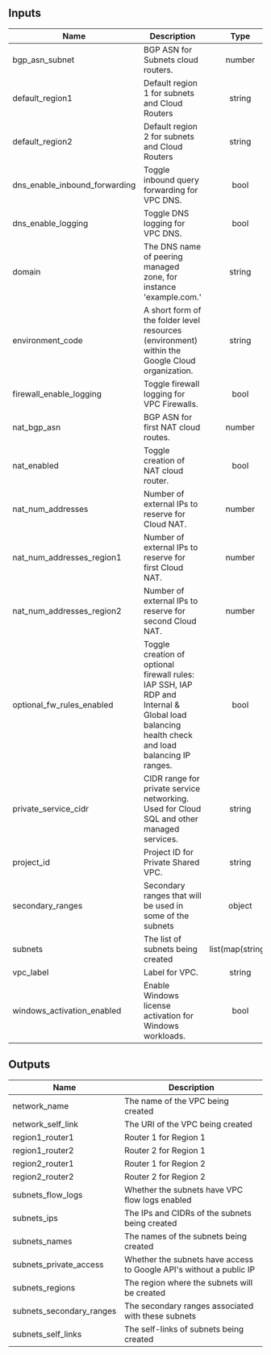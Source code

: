 <!-- BEGINNING OF PRE-COMMIT-TERRAFORM DOCS HOOK -->
## Inputs

| Name | Description | Type | Default | Required |
|------|-------------|:----:|:-----:|:-----:|
| bgp\_asn\_subnet | BGP ASN for Subnets cloud routers. | number | n/a | yes |
| default\_region1 | Default region 1 for subnets and Cloud Routers | string | n/a | yes |
| default\_region2 | Default region 2 for subnets and Cloud Routers | string | n/a | yes |
| dns\_enable\_inbound\_forwarding | Toggle inbound query forwarding for VPC DNS. | bool | `"true"` | no |
| dns\_enable\_logging | Toggle DNS logging for VPC DNS. | bool | `"true"` | no |
| domain | The DNS name of peering managed zone, for instance 'example.com.' | string | n/a | yes |
| environment\_code | A short form of the folder level resources (environment) within the Google Cloud organization. | string | n/a | yes |
| firewall\_enable\_logging | Toggle firewall logging for VPC Firewalls. | bool | `"true"` | no |
| nat\_bgp\_asn | BGP ASN for first NAT cloud routes. | number | `"0"` | no |
| nat\_enabled | Toggle creation of NAT cloud router. | bool | `"false"` | no |
| nat\_num\_addresses | Number of external IPs to reserve for Cloud NAT. | number | `"2"` | no |
| nat\_num\_addresses\_region1 | Number of external IPs to reserve for first Cloud NAT. | number | `"2"` | no |
| nat\_num\_addresses\_region2 | Number of external IPs to reserve for second Cloud NAT. | number | `"2"` | no |
| optional\_fw\_rules\_enabled | Toggle creation of optional firewall rules: IAP SSH, IAP RDP and Internal & Global load balancing health check and load balancing IP ranges. | bool | `"false"` | no |
| private\_service\_cidr | CIDR range for private service networking. Used for Cloud SQL and other managed services. | string | n/a | yes |
| project\_id | Project ID for Private Shared VPC. | string | n/a | yes |
| secondary\_ranges | Secondary ranges that will be used in some of the subnets | object | `<map>` | no |
| subnets | The list of subnets being created | list(map(string)) | `<list>` | no |
| vpc\_label | Label for VPC. | string | n/a | yes |
| windows\_activation\_enabled | Enable Windows license activation for Windows workloads. | bool | `"false"` | no |

## Outputs

| Name | Description |
|------|-------------|
| network\_name | The name of the VPC being created |
| network\_self\_link | The URI of the VPC being created |
| region1\_router1 | Router 1 for Region 1 |
| region1\_router2 | Router 2 for Region 1 |
| region2\_router1 | Router 1 for Region 2 |
| region2\_router2 | Router 2 for Region 2 |
| subnets\_flow\_logs | Whether the subnets have VPC flow logs enabled |
| subnets\_ips | The IPs and CIDRs of the subnets being created |
| subnets\_names | The names of the subnets being created |
| subnets\_private\_access | Whether the subnets have access to Google API's without a public IP |
| subnets\_regions | The region where the subnets will be created |
| subnets\_secondary\_ranges | The secondary ranges associated with these subnets |
| subnets\_self\_links | The self-links of subnets being created |

<!-- END OF PRE-COMMIT-TERRAFORM DOCS HOOK -->
